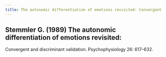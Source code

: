 ```yaml
---
title: The autonomic differentiation of emotions revisited: Convergent and discriminant validation
---
```


## Stemmler G. (1989) The autonomic differentiation of emotions revisited:
Convergent and discriminant validation. Psychophysiology 26: 617–632.